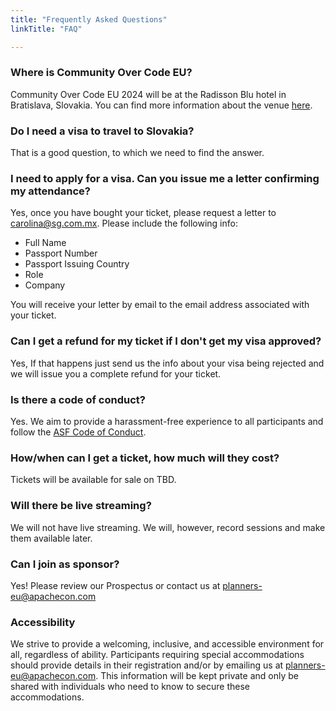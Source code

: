 ```yaml
---
title: "Frequently Asked Questions"
linkTitle: "FAQ"

---
```


### Where is Community Over Code EU? 
Community Over Code EU 2024 will be at the Radisson Blu hotel in Bratislava, Slovakia. You can find more information about the venue [here](/venue).

### Do I need a visa to travel to Slovakia?

That is a good question, to which we need to find the answer.

### I need to apply for a visa. Can you issue me a letter confirming my attendance?

Yes, once you have bought your ticket, please request a letter to carolina@sg.com.mx. Please include the following info:
- Full Name
- Passport Number
- Passport Issuing Country
- Role 
- Company

You will receive your letter by email to the email address associated with your ticket.

### Can I get a refund for my ticket if I don't get my visa approved?

Yes, If that happens just send us the info about your visa being rejected and we will issue you a complete refund for your ticket.


### Is there a code of conduct?

Yes. We aim to provide a harassment-free experience to all participants and follow the [ASF Code of Conduct](https://apache.org/foundation/policies/conduct).

### How/when can I get a ticket, how much will they cost?
Tickets will be available for sale on TBD.

### Will there be live streaming?

We will not have live streaming. We will, however, record sessions and make them available later.

### Can I join as sponsor?
Yes! Please review our Prospectus or contact us at planners-eu@apachecon.com

### Accessibility

We strive to provide a welcoming, inclusive, and accessible environment for all, regardless of ability. Participants requiring special accommodations should provide details in their registration and/or by emailing us at planners-eu@apachecon.com. This information will be kept private and only be shared with individuals who need to know to secure these accommodations.


